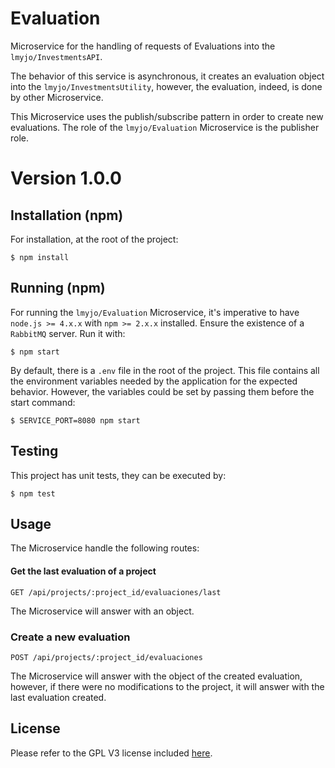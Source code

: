 # Evaluation

Microservice for the handling of requests of Evaluations into the `lmyjo/InvestmentsAPI`.

The behavior of this service is asynchronous, it creates an evaluation object into the `lmyjo/InvestmentsUtility`, however, the evaluation, indeed, is done by other Microservice.

This Microservice uses the publish/subscribe pattern in order to create new evaluations. The role of the `lmyjo/Evaluation` Microservice is the publisher role.

Version 1.0.0
=============

Installation (npm)
------------------
For installation, at the root of the project:

```
$ npm install
```
Running (npm)
-------------
For running the `lmyjo/Evaluation` Microservice, it's imperative to have `node.js >= 4.x.x` with `npm >= 2.x.x` installed. Ensure the existence of a `RabbitMQ` server. Run it with:

```
$ npm start
```

By default, there is a `.env` file in the root of the project. This file contains all the environment variables needed by the application for the expected behavior. However, the variables could be set by passing them before the start command:

```
$ SERVICE_PORT=8080 npm start
```

Testing
-------

This project has unit tests, they can be executed by:

```
$ npm test
```

Usage
-----

The Microservice handle the following routes:

#### Get the last evaluation of a project

```
GET /api/projects/:project_id/evaluaciones/last
```
The Microservice will answer with an object.

### Create a new evaluation

```
POST /api/projects/:project_id/evaluaciones
```
The Microservice will answer with the object of the created evaluation, however, if there were no modifications to the project, it will answer with the last evaluation created.

## License

Please refer to the GPL V3 license included [here](LICENSE).
